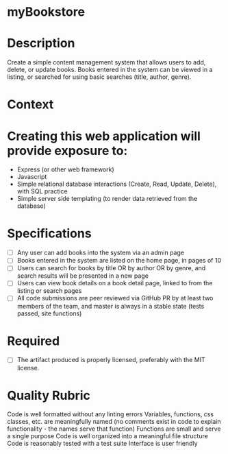 # myBookstore

# Description

Create a simple content management system that allows users to add, delete, or update books. Books entered in the system can be viewed in a listing, or searched for using basic searches (title, author, genre).

# Context

# Creating this web application will provide exposure to:

- Express (or other web framework)
- Javascript
- Simple relational database interactions (Create, Read, Update, Delete), with SQL practice
- Simple server side templating (to render data retrieved from the database)

# Specifications

 - [ ] Any user can add books into the system via an admin page
 - [ ] Books entered in the system are listed on the home page, in pages of 10
 - [ ] Users can search for books by title OR by author OR by genre, and search results will be presented in a new page
 - [ ] Users can view book details on a book detail page, linked to from the listing or search pages
 - [ ] All code submissions are peer reviewed via GitHub PR by at least two members of the team, and master is always in a stable state (tests passed, site functions)

# Required

 - [ ] The artifact produced is properly licensed, preferably with the MIT license.

# Quality Rubric

Code is well formatted without any linting errors
Variables, functions, css classes, etc. are meaningfully named (no comments exist in code to explain functionality - the names serve that function)
Functions are small and serve a single purpose
Code is well organized into a meaningful file structure
Code is reasonably tested with a test suite
Interface is user friendly
